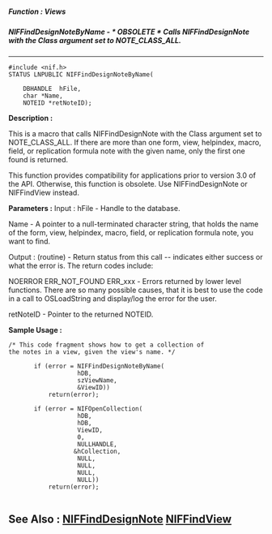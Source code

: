 ##### Function : Views
##### NIFFindDesignNoteByName - * OBSOLETE * Calls NIFFindDesignNote with the Class argument set to NOTE_CLASS_ALL.
---
```
#include <nif.h>
STATUS LNPUBLIC NIFFindDesignNoteByName(

	DBHANDLE  hFile,
	char *Name,
	NOTEID *retNoteID);
```
**Description :**

This is a macro that calls NIFFindDesignNote with the Class argument set to 
NOTE_CLASS_ALL.  If there are more than one form, view, helpindex, macro, 
field, or replication formula note with the given name, only the first one 
found is returned.

This function provides compatibility for applications prior to version 3.0 of 
the API.  Otherwise, this function is obsolete.  Use NIFFindDesignNote or 
NIFFindView instead.

**Parameters :**
Input :
hFile  -  Handle to the database.

Name  -  A pointer to a null-terminated character string, that holds the name of the form, view, helpindex, macro, field, or replication formula note, you want to find.

Output :
(routine)  -  Return status from this call -- indicates either success or what the error is. The return codes include:

NOERROR
ERR_NOT_FOUND
ERR_xxx - Errors returned by lower level functions.  There are so many possible causes, that it is best to use the code in a call to OSLoadString and display/log the error for the user.


retNoteID  -  Pointer to the returned NOTEID.


**Sample Usage :**
```
/* This code fragment shows how to get a collection of
the notes in a view, given the view's name. */

       if (error = NIFFindDesignNoteByName(
                   hDB, 
                   szViewName, 
                   &ViewID))
           return(error);

       if (error = NIFOpenCollection(
                   hDB,  
                   hDB,   
                   ViewID,  
                   0,     
                   NULLHANDLE,   
                  &hCollection,  
                   NULL,     
                   NULL,  
                   NULL,      
                   NULL)) 
           return(error);


```
**See Also :**
[NIFFindDesignNote](/reference/Func/NIFFindDesignNote)
[NIFFindView](/reference/Func/NIFFindView)
---
